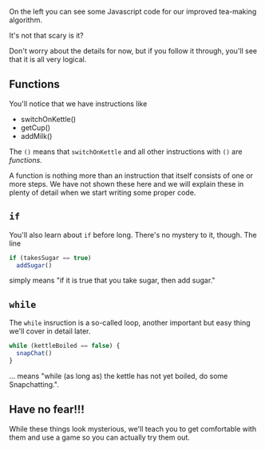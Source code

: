 On the left you can see some Javascript code for our improved tea-making algorithm.

It's not that scary is it?

Don't worry about the details for now, but if you follow it through, you'll see that it is all very logical.

## Functions
You'll notice that we have instructions like

- switchOnKettle()
- getCup()
- addMilk()

The `()` means that `switchOnKettle` and all other instructions with `()` are *functions*. 

A function is nothing more than an instruction that itself consists of one or more steps. We have not shown these here and we will explain these in plenty of detail when we start writing some proper code.

## `if`
You'll also learn about `if` before long. There's no mystery to it, though. The line

```javascript
if (takesSugar == true) 
  addSugar()
```

simply means "if it is true that you take sugar, then add sugar."

## `while`
The `while` insruction is a so-called loop, another important but easy thing we'll cover in detail later.

```javascript
while (kettleBoiled == false) {
  snapChat()
}
```

... means "while (as long as) the kettle has not yet boiled, do some Snapchatting.".

## Have no fear!!!
While these things look mysterious, we'll teach you to get comfortable with them and use a game so you can actually try them out.


